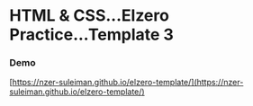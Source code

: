 # HTML & CSS...Elzero Practice...Template 3

### Demo

[https://nzer-suleiman.github.io/elzero-template/](https://nzer-suleiman.github.io/elzero-template/)
